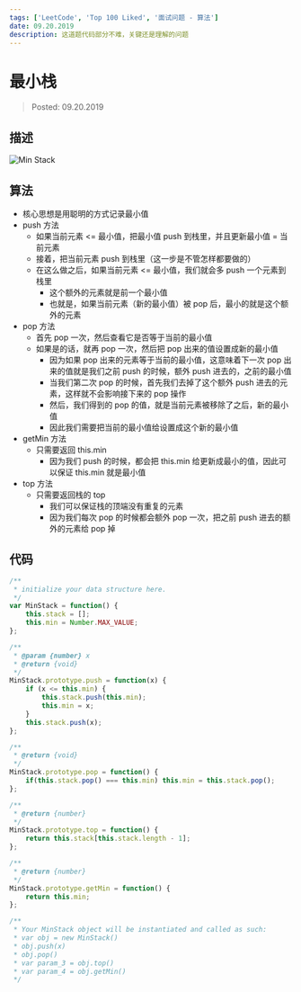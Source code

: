 ```yaml
---
tags: ['LeetCode', 'Top 100 Liked', '面试问题 - 算法']
date: 09.20.2019
description: 这道题代码部分不难，关键还是理解的问题
---
```


# 最小栈

> Posted: 09.20.2019

<Tag />

## 描述

![Min Stack](/minStack.png)

## 算法

- 核心思想是用聪明的方式记录最小值
- push 方法
  - 如果当前元素 <= 最小值，把最小值 push 到栈里，并且更新最小值 = 当前元素
  - 接着，把当前元素 push 到栈里（这一步是不管怎样都要做的）
  - 在这么做之后，如果当前元素 <= 最小值，我们就会多 push 一个元素到栈里
    - 这个额外的元素就是前一个最小值
    - 也就是，如果当前元素（新的最小值）被 pop 后，最小的就是这个额外的元素
- pop 方法
  - 首先 pop 一次，然后查看它是否等于当前的最小值
  - 如果是的话，就再 pop 一次，然后把 pop 出来的值设置成新的最小值
    - 因为如果 pop 出来的元素等于当前的最小值，这意味着下一次 pop 出来的值就是我们之前 push 的时候，额外 push 进去的，之前的最小值
    - 当我们第二次 pop 的时候，首先我们去掉了这个额外 push 进去的元素，这样就不会影响接下来的 pop 操作
    - 然后，我们得到的 pop 的值，就是当前元素被移除了之后，新的最小值
    - 因此我们需要把当前的最小值给设置成这个新的最小值
- getMin 方法
  - 只需要返回 this.min
    - 因为我们 push 的时候，都会把 this.min 给更新成最小的值，因此可以保证 this.min 就是最小值
- top 方法
  - 只需要返回栈的 top
    - 我们可以保证栈的顶端没有重复的元素
    - 因为我们每次 pop 的时候都会额外 pop 一次，把之前 push 进去的额外的元素给 pop 掉

## 代码

```javascript
/**
 * initialize your data structure here.
 */
var MinStack = function() {
    this.stack = [];
    this.min = Number.MAX_VALUE;
};

/** 
 * @param {number} x
 * @return {void}
 */
MinStack.prototype.push = function(x) {
    if (x <= this.min) {
        this.stack.push(this.min);
        this.min = x;
    }
    this.stack.push(x);
};

/**
 * @return {void}
 */
MinStack.prototype.pop = function() {
    if(this.stack.pop() === this.min) this.min = this.stack.pop();
};

/**
 * @return {number}
 */
MinStack.prototype.top = function() {
    return this.stack[this.stack.length - 1];
};

/**
 * @return {number}
 */
MinStack.prototype.getMin = function() {
    return this.min;
};

/** 
 * Your MinStack object will be instantiated and called as such:
 * var obj = new MinStack()
 * obj.push(x)
 * obj.pop()
 * var param_3 = obj.top()
 * var param_4 = obj.getMin()
 */
```

<Disqus />